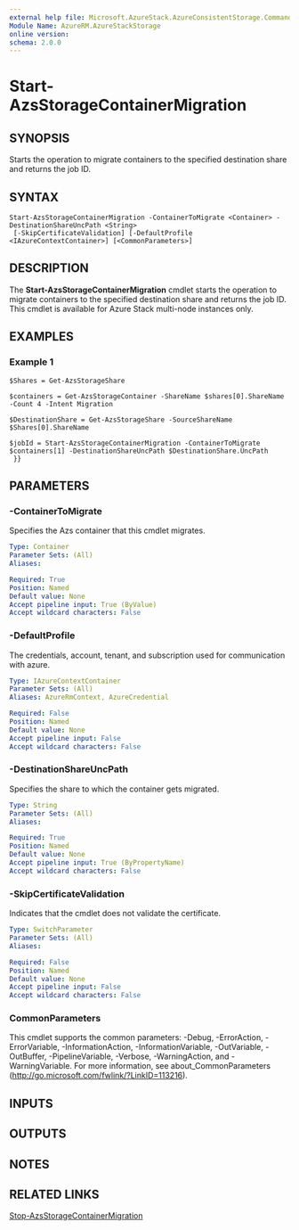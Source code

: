 ```yaml
---
external help file: Microsoft.AzureStack.AzureConsistentStorage.Commands.dll-Help.xml
Module Name: AzureRM.AzureStackStorage
online version: 
schema: 2.0.0
---
```


# Start-AzsStorageContainerMigration

## SYNOPSIS
Starts the operation to migrate containers to the specified destination share and returns the job ID.

## SYNTAX

```
Start-AzsStorageContainerMigration -ContainerToMigrate <Container> -DestinationShareUncPath <String>
 [-SkipCertificateValidation] [-DefaultProfile <IAzureContextContainer>] [<CommonParameters>]
```

## DESCRIPTION
The **Start-AzsStorageContainerMigration** cmdlet starts the operation to migrate containers to the specified destination share and returns the job ID. This cmdlet is available for Azure Stack multi-node instances only.

## EXAMPLES

### Example 1
```
$Shares = Get-AzsStorageShare

$containers = Get-AzsStorageContainer -ShareName $shares[0].ShareName -Count 4 -Intent Migration 

$DestinationShare = Get-AzsStorageShare -SourceShareName $Shares[0].ShareName 

$jobId = Start-AzsStorageContainerMigration -ContainerToMigrate $containers[1] -DestinationShareUncPath $DestinationShare.UncPath 
 }}
```

## PARAMETERS

### -ContainerToMigrate
Specifies the Azs container that this cmdlet migrates.

```yaml
Type: Container
Parameter Sets: (All)
Aliases: 

Required: True
Position: Named
Default value: None
Accept pipeline input: True (ByValue)
Accept wildcard characters: False
```

### -DefaultProfile
The credentials, account, tenant, and subscription used for communication with azure.

```yaml
Type: IAzureContextContainer
Parameter Sets: (All)
Aliases: AzureRmContext, AzureCredential

Required: False
Position: Named
Default value: None
Accept pipeline input: False
Accept wildcard characters: False
```

### -DestinationShareUncPath
Specifies the share to which the container gets migrated.

```yaml
Type: String
Parameter Sets: (All)
Aliases: 

Required: True
Position: Named
Default value: None
Accept pipeline input: True (ByPropertyName)
Accept wildcard characters: False
```

### -SkipCertificateValidation
Indicates that the cmdlet does not validate the certificate.

```yaml
Type: SwitchParameter
Parameter Sets: (All)
Aliases: 

Required: False
Position: Named
Default value: None
Accept pipeline input: False
Accept wildcard characters: False
```

### CommonParameters
This cmdlet supports the common parameters: -Debug, -ErrorAction, -ErrorVariable, -InformationAction, -InformationVariable, -OutVariable, -OutBuffer, -PipelineVariable, -Verbose, -WarningAction, and -WarningVariable. For more information, see about_CommonParameters (http://go.microsoft.com/fwlink/?LinkID=113216).

## INPUTS

## OUTPUTS

## NOTES

## RELATED LINKS

[Stop-AzsStorageContainerMigration](./Stop-AzsStorageContainerMigration.md)


